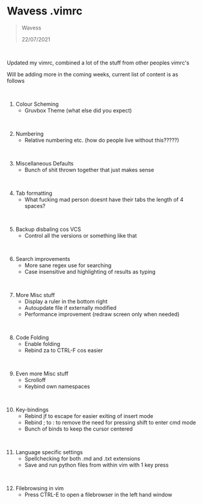# Wavess .vimrc 

> Wavess 
>
> 22/07/2021
 
&nbsp;

Updated my vimrc, combined a lot of the stuff from other peoples vimrc's

Will be adding more in the coming weeks, current list of content is as follows

&nbsp;

1. Colour Scheming
    * Gruvbox Theme (what else did you expect)

&nbsp;

2. Numbering
    * Relative numbering etc. (how do people live without this?????)

&nbsp;

3. Miscellaneous Defaults
    * Bunch of shit thrown together that just makes sense

&nbsp;

4. Tab formatting
    * What fucking mad person doesnt have their tabs the length of 4 spaces?

&nbsp;

5. Backup disbaling cos VCS
    * Control all the versions or something like that

&nbsp;

6. Search improvements
    * More sane regex use for searching
    * Case insensitive and highlighting of results as typing

&nbsp;

7. More Misc stuff
    * Display a ruler in the bottom right
    * Autoupdate file if externally modified
    * Performance improvement (redraw screen only when needed)

&nbsp;

8. Code Folding
    * Enable folding
    * Rebind za to CTRL-F cos easier

&nbsp;

9. Even more Misc stuff
    * Scrolloff
    * Keybind own namespaces

&nbsp;

10. Key-bindings
    * Rebind jf to escape for easier exiting of insert mode
    * Rebind ; to : to remove the need for pressing shift to enter cmd mode
    * Bunch of binds to keep the cursor centered

&nbsp;

11. Language specific settings
    * Spellchecking for both .md and .txt extensions
    * Save and run python files from within vim with 1 key press
 
&nbsp;

12. Filebrowsing in vim
    * Press CTRL-E to open a filebrowser in the left hand window
